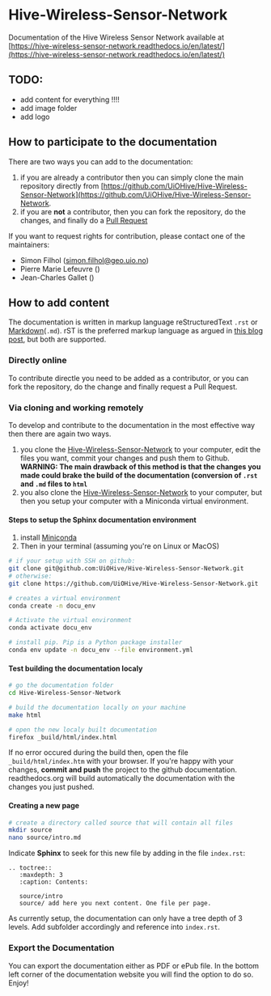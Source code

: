 # Hive-Wireless-Sensor-Network
Documentation of the Hive Wireless Sensor Network available at [https://hive-wireless-sensor-network.readthedocs.io/en/latest/](https://hive-wireless-sensor-network.readthedocs.io/en/latest/)

## TODO:
- add content for everything !!!!
- add image folder
- add logo

## How to participate to the documentation

There are two ways you can add to the documentation:

1.  if you are already a contributor then you can simply clone the main repository directly from [https://github.com/UiOHive/Hive-Wireless-Sensor-Network](https://github.com/UiOHive/Hive-Wireless-Sensor-Network.
2.  if you are **not** a contributor, then you can fork the repository, do the changes, and finally do a [Pull Request](https://www.thinkful.com/learn/github-pull-request-tutorial/)

If you want to request rights for contribution, please contact one of the maintainers: 
- Simon Filhol (simon.filhol@geo.uio.no)
- Pierre Marie Lefeuvre ()
- Jean-Charles Gallet ()


## How to add content

The documentation is written in markup language reStructuredText `.rst` or [Markdown](https://www.markdownguide.org/basic-syntax/)(`.md`). rST is the preferred markup language as argued in [this blog post](https://www.ericholscher.com/blog/2016/mar/15/dont-use-markdown-for-technical-docs/), but both are supported.


### Directly online

To contribute directle you need to be added as a contributor, or you can fork the repository, do the change and finally request a Pull Request.


### Via cloning and working remotely

To develop and contribute to the documentation in the most effective way then there are again two ways.

1.  you clone the [Hive-Wireless-Sensor-Network](https://github.com/UiOHive/Hive-Wireless-Sensor-Network) to your computer, edit the files you want, commit your changes and push them to Github. **WARNING: The main drawback of this method is that the changes you made could brake the build of the documentation (conversion of `.rst` and `.md` files to `html`**
2.  you also clone the [Hive-Wireless-Sensor-Network](https://github.com/UiOHive/Hive-Wireless-Sensor-Network) to your computer, but then you setup your computer with a Miniconda virtual environment.

#### Steps to setup the Sphinx documentation environment

1.  install [Miniconda](https://docs.conda.io/en/latest/miniconda.html)
2.  Then in your terminal (assuming you're on Linux or MacOS)

```bash
# if your setup with SSH on github:
git clone git@github.com:UiOHive/Hive-Wireless-Sensor-Network.git
# otherwise:
git clone https://github.com/UiOHive/Hive-Wireless-Sensor-Network.git

# creates a virtual environment
conda create -n docu_env

# Activate the virtual environment
conda activate docu_env

# install pip. Pip is a Python package installer
conda env update -n docu_env --file environment.yml
```

#### Test building the documentation localy
```bash
# go the documentation folder
cd Hive-Wireless-Sensor-Network

# build the documentation locally on your machine
make html

# open the new localy built documentation
firefox _build/html/index.html
```

If no error occured during the build then, open the file `_build/html/index.htm` with your browser. If you're happy with your changes, **commit and push** the project to the github documentation. readthedocs.org will build automatically the documentation with the changes you just pushed.

#### Creating a new page
```bash
# create a directory called source that will contain all files
mkdir source
nano source/intro.md
```

Indicate **Sphinx** to seek for this new file by adding in the file `index.rst`:
```
.. toctree::
   :maxdepth: 3
   :caption: Contents:

   source/intro
   source/ add here you next content. One file per page. 
```

As currently setup, the documentation can only have a tree depth of 3 levels. Add subfolder accordingly and reference into `index.rst`.

### Export the Documentation

You can export the documentation either as PDF or ePub file. In the bottom left corner of the documentation website you will find the option to do so. Enjoy!